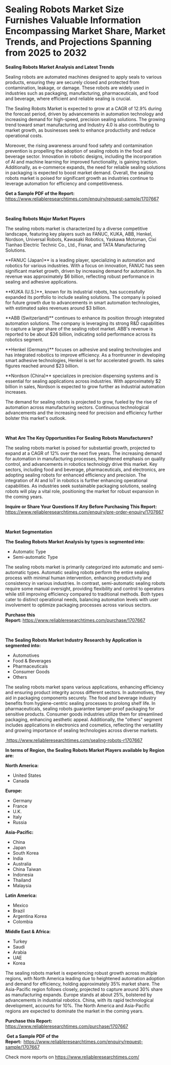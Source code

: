 <p><h1>Sealing Robots Market Size Furnishes Valuable Information Encompassing Market Share, Market Trends, and Projections Spanning from 2025 to 2032</h1></p><p><strong>Sealing Robots Market Analysis and Latest Trends</strong></p>
<p><p>Sealing robots are automated machines designed to apply seals to various products, ensuring they are securely closed and protected from contamination, leakage, or damage. These robots are widely used in industries such as packaging, manufacturing, pharmaceuticals, and food and beverage, where efficient and reliable sealing is crucial.</p><p>The Sealing Robots Market is expected to grow at a CAGR of 12.9% during the forecast period, driven by advancements in automation technology and increasing demand for high-speed, precision sealing solutions. The growing trend toward smart manufacturing and Industry 4.0 is also contributing to market growth, as businesses seek to enhance productivity and reduce operational costs. </p><p>Moreover, the rising awareness around food safety and contamination prevention is propelling the adoption of sealing robots in the food and beverage sector. Innovation in robotic designs, including the incorporation of AI and machine learning for improved functionality, is gaining traction. Additionally, as e-commerce expands, the need for reliable sealing solutions in packaging is expected to boost market demand. Overall, the sealing robots market is poised for significant growth as industries continue to leverage automation for efficiency and competitiveness.</p></p>
<p><strong>Get a Sample PDF of the Report:&nbsp;</strong> <a href="https://www.reliableresearchtimes.com/enquiry/request-sample/1707667?utm_campaign=3061&utm_medium=2&utm_source=Github&utm_content=ia&utm_term=25032025&utm_id=sealing-robots">https://www.reliableresearchtimes.com/enquiry/request-sample/1707667</a></p>
<p>&nbsp;</p>
<p><strong>Sealing Robots Major Market Players</strong></p>
<p><p>The sealing robots market is characterized by a diverse competitive landscape, featuring key players such as FANUC, KUKA, ABB, Henkel, Nordson, Universal Robots, Kawasaki Robotics, Yaskawa Motoman, Cixi Tianhao Electric Technic Co., Ltd., Fisnar, and TATA Manufacturing Solutions.</p><p>**FANUC (Japan)** is a leading player, specializing in automation and robotics for various industries. With a focus on innovation, FANUC has seen significant market growth, driven by increasing demand for automation. Its revenue was approximately $6 billion, reflecting robust performance in sealing and adhesive applications.</p><p>**KUKA (U.S.)**, known for its industrial robots, has successfully expanded its portfolio to include sealing solutions. The company is poised for future growth due to advancements in smart automation technologies, with estimated sales revenues around $3 billion.</p><p>**ABB (Switzerland)** continues to enhance its position through integrated automation solutions. The company is leveraging its strong R&D capabilities to capture a larger share of the sealing robot market. ABB's revenue is reported to be about $26 billion, indicating solid performance across its robotics segment.</p><p>**Henkel (Germany)** focuses on adhesive and sealing technologies and has integrated robotics to improve efficiency. As a frontrunner in developing smart adhesive technologies, Henkel is set for accelerated growth. Its sales figures reached around $23 billion.</p><p>**Nordson (China)** specializes in precision dispensing systems and is essential for sealing applications across industries. With approximately $2 billion in sales, Nordson is expected to grow further as industrial automation increases.</p><p>The demand for sealing robots is projected to grow, fueled by the rise of automation across manufacturing sectors. Continuous technological advancements and the increasing need for precision and efficiency further bolster this market's outlook.</p></p>
<p>&nbsp;</p>
<p><strong>What Are The Key Opportunities For Sealing Robots Manufacturers?</strong></p>
<p><p>The sealing robots market is poised for substantial growth, projected to expand at a CAGR of 12% over the next five years. The increasing demand for automation in manufacturing processes, heightened emphasis on quality control, and advancements in robotics technology drive this market. Key sectors, including food and beverage, pharmaceuticals, and electronics, are adopting sealing robots for enhanced efficiency and precision. The integration of AI and IoT in robotics is further enhancing operational capabilities. As industries seek sustainable packaging solutions, sealing robots will play a vital role, positioning the market for robust expansion in the coming years.</p></p>
<p><strong>Inquire or Share Your Questions If Any Before Purchasing This Report:</strong> <a href="https://www.reliableresearchtimes.com/enquiry/pre-order-enquiry/1707667?utm_campaign=3061&utm_medium=2&utm_source=Github&utm_content=ia&utm_term=25032025&utm_id=sealing-robots">https://www.reliableresearchtimes.com/enquiry/pre-order-enquiry/1707667</a></p>
<p>&nbsp;</p>
<p><strong>Market Segmentation</strong></p>
<p><strong>The Sealing Robots Market Analysis by types is segmented into:</strong></p>
<p><ul><li>Automatic Type</li><li>Semi-automatic Type</li></ul></p>
<p><p>The sealing robots market is primarily categorized into automatic and semi-automatic types. Automatic sealing robots perform the entire sealing process with minimal human intervention, enhancing productivity and consistency in various industries. In contrast, semi-automatic sealing robots require some manual oversight, providing flexibility and control to operators while still improving efficiency compared to traditional methods. Both types cater to distinct operational needs, balancing automation levels with user involvement to optimize packaging processes across various sectors.</p></p>
<p><strong>Purchase this Report:&nbsp;</strong><a href="https://www.reliableresearchtimes.com/purchase/1707667?utm_campaign=3061&utm_medium=2&utm_source=Github&utm_content=ia&utm_term=25032025&utm_id=sealing-robots">https://www.reliableresearchtimes.com/purchase/1707667</a></p>
<p>&nbsp;</p>
<p><strong>The Sealing Robots Market Industry Research by Application is segmented into:</strong></p>
<p><ul><li>Automotives</li><li>Food & Beverages</li><li>Pharmaceuticals</li><li>Consumer Goods</li><li>Others</li></ul></p>
<p><p>The sealing robots market spans various applications, enhancing efficiency and ensuring product integrity across different sectors. In automotives, they aid in packaging components securely. The food and beverage industry benefits from hygiene-centric sealing processes to prolong shelf life. In pharmaceuticals, sealing robots guarantee tamper-proof packaging for sensitive products. Consumer goods industries utilize them for streamlined packaging, enhancing aesthetic appeal. Additionally, the "others" segment includes applications in electronics and cosmetics, reflecting the versatility and growing importance of sealing technologies across diverse markets.</p></p>
<p><a href="https://www.reliableresearchtimes.com/sealing-robots-r1707667?utm_campaign=3061&utm_medium=2&utm_source=Github&utm_content=ia&utm_term=25032025&utm_id=sealing-robots">&nbsp;https://www.reliableresearchtimes.com/sealing-robots-r1707667</a></p>
<p><strong>In terms of Region, the Sealing Robots Market Players available by Region are:</strong></p>
<p>
    <p> <strong> North America: </strong>
        <ul>
            <li>United States</li>
            <li>Canada</li>
        </ul>
        </p> 
    <p> <strong> Europe: </strong>
        <ul>
            <li>Germany</li>
            <li>France</li>
            <li>U.K.</li>
            <li>Italy</li>
            <li>Russia</li>
        </ul>
        </p> 
    <p> <strong> Asia-Pacific: </strong>
        <ul>
            <li>China</li>
            <li>Japan</li>
            <li>South Korea</li>
            <li>India</li>
            <li>Australia</li>
            <li>China Taiwan</li>
            <li>Indonesia</li>
            <li>Thailand</li>
            <li>Malaysia</li>
        </ul>
        </p> 
    <p> <strong> Latin America: </strong>
        <ul>
            <li>Mexico</li>
            <li>Brazil</li>
            <li>Argentina Korea</li>
            <li>Colombia</li>
        </ul>
        </p> 
    <p> <strong> Middle East & Africa: </strong>
        <ul>
            <li>Turkey</li>
            <li>Saudi</li>
            <li>Arabia</li>
            <li>UAE</li>
            <li>Korea</li>
        </ul>
    </p>
    </p>
<p><p>The sealing robots market is experiencing robust growth across multiple regions, with North America leading due to heightened automation adoption and demand for efficiency, holding approximately 35% market share. The Asia-Pacific region follows closely, projected to capture around 30% share as manufacturing expands. Europe stands at about 25%, bolstered by advancements in industrial robotics. China, with its rapid technological development, accounts for 10%. The North America and Asia-Pacific regions are expected to dominate the market in the coming years.</p></p>
<p><strong>Purchase this Report: </strong><a href="https://www.reliableresearchtimes.com/purchase/1707667?utm_campaign=3061&utm_medium=2&utm_source=Github&utm_content=ia&utm_term=25032025&utm_id=sealing-robots">https://www.reliableresearchtimes.com/purchase/1707667</a></p>
<p>&nbsp;<strong>Get a Sample PDF of the Report:&nbsp;&nbsp;</strong><a href="https://www.reliableresearchtimes.com/enquiry/request-sample/1707667?utm_campaign=3061&utm_medium=2&utm_source=Github&utm_content=ia&utm_term=25032025&utm_id=sealing-robots">https://www.reliableresearchtimes.com/enquiry/request-sample/1707667</a></p>
<p><strong></strong></p>
<p>Check more reports on <a href="https://www.reliableresearchtimes.com/?utm_campaign=3061&utm_medium=2&utm_source=Github&utm_content=ia&utm_term=25032025&utm_id=sealing-robots">https://www.reliableresearchtimes.com/</a></p>
